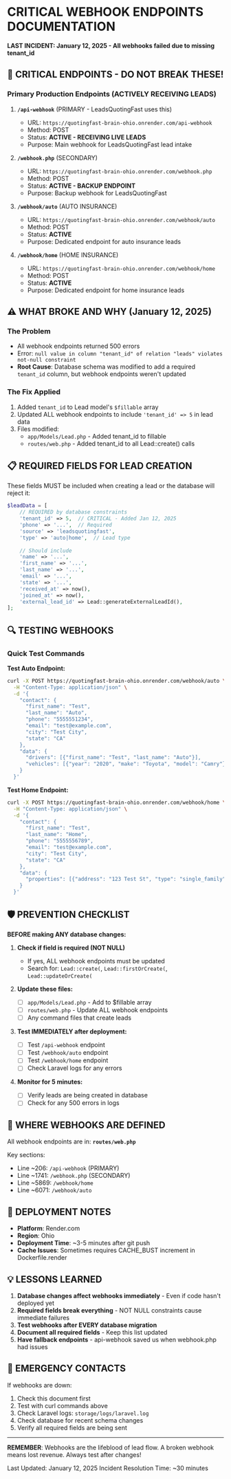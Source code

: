 # CRITICAL WEBHOOK ENDPOINTS DOCUMENTATION
**LAST INCIDENT: January 12, 2025 - All webhooks failed due to missing tenant_id**

## 🚨 CRITICAL ENDPOINTS - DO NOT BREAK THESE!

### Primary Production Endpoints (ACTIVELY RECEIVING LEADS)

1. **`/api-webhook`** (PRIMARY - LeadsQuotingFast uses this)
   - URL: `https://quotingfast-brain-ohio.onrender.com/api-webhook`
   - Method: POST
   - Status: **ACTIVE - RECEIVING LIVE LEADS**
   - Purpose: Main webhook for LeadsQuotingFast lead intake

2. **`/webhook.php`** (SECONDARY)
   - URL: `https://quotingfast-brain-ohio.onrender.com/webhook.php`
   - Method: POST
   - Status: **ACTIVE - BACKUP ENDPOINT**
   - Purpose: Backup webhook for LeadsQuotingFast

3. **`/webhook/auto`** (AUTO INSURANCE)
   - URL: `https://quotingfast-brain-ohio.onrender.com/webhook/auto`
   - Method: POST
   - Status: **ACTIVE**
   - Purpose: Dedicated endpoint for auto insurance leads

4. **`/webhook/home`** (HOME INSURANCE)
   - URL: `https://quotingfast-brain-ohio.onrender.com/webhook/home`
   - Method: POST
   - Status: **ACTIVE**
   - Purpose: Dedicated endpoint for home insurance leads

## ⚠️ WHAT BROKE AND WHY (January 12, 2025)

### The Problem
- All webhook endpoints returned 500 errors
- Error: `null value in column "tenant_id" of relation "leads" violates not-null constraint`
- **Root Cause**: Database schema was modified to add a required `tenant_id` column, but webhook endpoints weren't updated

### The Fix Applied
1. Added `tenant_id` to Lead model's `$fillable` array
2. Updated ALL webhook endpoints to include `'tenant_id' => 5` in lead data
3. Files modified:
   - `app/Models/Lead.php` - Added tenant_id to fillable
   - `routes/web.php` - Added tenant_id to all Lead::create() calls

## 📋 REQUIRED FIELDS FOR LEAD CREATION

These fields MUST be included when creating a lead or the database will reject it:

```php
$leadData = [
    // REQUIRED by database constraints
    'tenant_id' => 5,  // CRITICAL - Added Jan 12, 2025
    'phone' => '...',  // Required
    'source' => 'leadsquotingfast',
    'type' => 'auto|home',  // Lead type
    
    // Should include
    'name' => '...',
    'first_name' => '...',
    'last_name' => '...',
    'email' => '...',
    'state' => '...',
    'received_at' => now(),
    'joined_at' => now(),
    'external_lead_id' => Lead::generateExternalLeadId(),
];
```

## 🔍 TESTING WEBHOOKS

### Quick Test Commands

**Test Auto Endpoint:**
```bash
curl -X POST https://quotingfast-brain-ohio.onrender.com/webhook/auto \
  -H "Content-Type: application/json" \
  -d '{
    "contact": {
      "first_name": "Test",
      "last_name": "Auto",
      "phone": "5555551234",
      "email": "test@example.com",
      "city": "Test City",
      "state": "CA"
    },
    "data": {
      "drivers": [{"first_name": "Test", "last_name": "Auto"}],
      "vehicles": [{"year": "2020", "make": "Toyota", "model": "Camry"}]
    }
  }'
```

**Test Home Endpoint:**
```bash
curl -X POST https://quotingfast-brain-ohio.onrender.com/webhook/home \
  -H "Content-Type: application/json" \
  -d '{
    "contact": {
      "first_name": "Test",
      "last_name": "Home",
      "phone": "5555556789",
      "email": "test@example.com",
      "city": "Test City",
      "state": "CA"
    },
    "data": {
      "properties": [{"address": "123 Test St", "type": "single_family"}]
    }
  }'
```

## 🛡️ PREVENTION CHECKLIST

**BEFORE making ANY database changes:**

1. **Check if field is required (NOT NULL)**
   - If yes, ALL webhook endpoints must be updated
   - Search for: `Lead::create(`, `Lead::firstOrCreate(`, `Lead::updateOrCreate(`

2. **Update these files:**
   - [ ] `app/Models/Lead.php` - Add to $fillable array
   - [ ] `routes/web.php` - Update ALL webhook endpoints
   - [ ] Any command files that create leads

3. **Test IMMEDIATELY after deployment:**
   - [ ] Test `/api-webhook` endpoint
   - [ ] Test `/webhook/auto` endpoint  
   - [ ] Test `/webhook/home` endpoint
   - [ ] Check Laravel logs for any errors

4. **Monitor for 5 minutes:**
   - [ ] Verify leads are being created in database
   - [ ] Check for any 500 errors in logs

## 📍 WHERE WEBHOOKS ARE DEFINED

All webhook endpoints are in: **`routes/web.php`**

Key sections:
- Line ~206: `/api-webhook` (PRIMARY)
- Line ~1741: `/webhook.php` (SECONDARY)
- Line ~5869: `/webhook/home`
- Line ~6071: `/webhook/auto`

## 🔄 DEPLOYMENT NOTES

- **Platform**: Render.com
- **Region**: Ohio
- **Deployment Time**: ~3-5 minutes after git push
- **Cache Issues**: Sometimes requires CACHE_BUST increment in Dockerfile.render

## 💡 LESSONS LEARNED

1. **Database changes affect webhooks immediately** - Even if code hasn't deployed yet
2. **Required fields break everything** - NOT NULL constraints cause immediate failures
3. **Test webhooks after EVERY database migration**
4. **Document all required fields** - Keep this list updated
5. **Have fallback endpoints** - api-webhook saved us when webhook.php had issues

## 🚨 EMERGENCY CONTACTS

If webhooks are down:
1. Check this document first
2. Test with curl commands above
3. Check Laravel logs: `storage/logs/laravel.log`
4. Check database for recent schema changes
5. Verify all required fields are being sent

---

**REMEMBER**: Webhooks are the lifeblood of lead flow. A broken webhook means lost revenue. Always test after changes!

Last Updated: January 12, 2025
Incident Resolution Time: ~30 minutes
